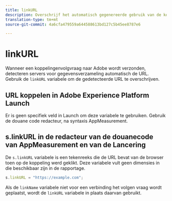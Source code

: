 ```yaml
---
title: linkURL
description: Overschrijf het automatisch gegenereerde gebruik van de koppeling-URL AppMeasurement in koppelingsvolgaanroepen.
translation-type: tm+mt
source-git-commit: 4a6cfa479559a644588613bd127c5b45ee8787e6

---
```



# linkURL

Wanneer een koppelingenvolgvraag naar Adobe wordt verzonden, detecteren servers voor gegevensverzameling automatisch de URL. Gebruik de `linkURL` variabele om de gedetecteerde URL te overschrijven.

## URL koppelen in Adobe Experience Platform Launch

Er is geen specifiek veld in Launch om deze variabele te gebruiken. Gebruik de douane code redacteur, na syntaxis AppMeasurement.

## s.linkURL in de redacteur van de douanecode van AppMeasurement en van de Lancering

De `s.linkURL` variabele is een tekenreeks die de URL bevat van de browser toen op de koppeling werd geklikt. Deze variabele vult geen dimensies in die beschikbaar zijn in de rapportage.

```js
s.linkURL = "https://example.com";
```

Als de `linkName` variabele niet voor een verbinding het volgen vraag wordt geplaatst, wordt de `linkURL` variabele in plaats daarvan gebruikt.
